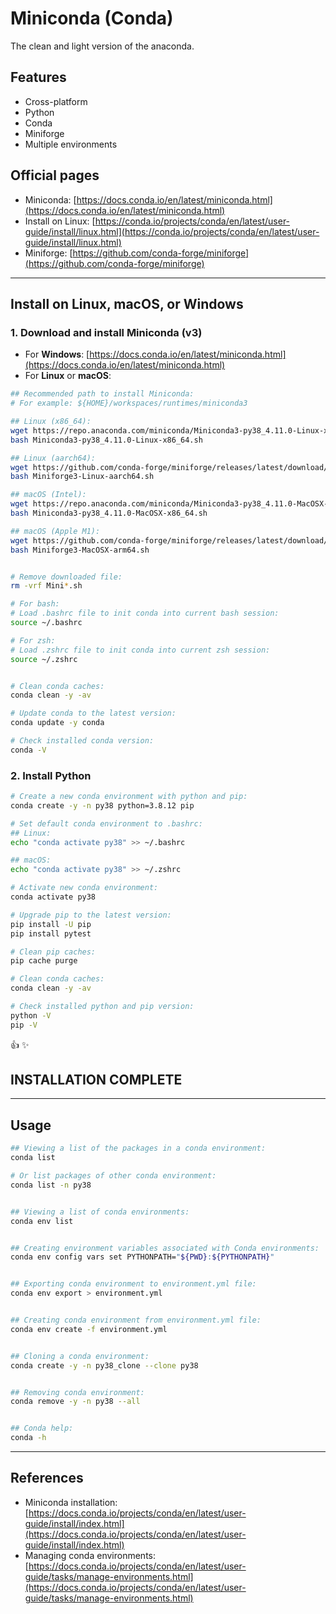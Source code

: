 # Miniconda (Conda)

The clean and light version of the anaconda.

## Features

- Cross-platform
- Python
- Conda
- Miniforge
- Multiple environments

## Official pages

- Miniconda: [https://docs.conda.io/en/latest/miniconda.html](https://docs.conda.io/en/latest/miniconda.html)
- Install on Linux: [https://conda.io/projects/conda/en/latest/user-guide/install/linux.html](https://conda.io/projects/conda/en/latest/user-guide/install/linux.html)
- Miniforge: [https://github.com/conda-forge/miniforge](https://github.com/conda-forge/miniforge)

---

## Install on **Linux**, **macOS**, or **Windows**

### 1. Download and install **Miniconda (v3)**

- For **Windows**: [https://docs.conda.io/en/latest/miniconda.html](https://docs.conda.io/en/latest/miniconda.html)
- For **Linux** or **macOS**:

```sh
## Recommended path to install Miniconda:
# For example: ${HOME}/workspaces/runtimes/miniconda3

## Linux (x86_64):
wget https://repo.anaconda.com/miniconda/Miniconda3-py38_4.11.0-Linux-x86_64.sh
bash Miniconda3-py38_4.11.0-Linux-x86_64.sh

## Linux (aarch64):
wget https://github.com/conda-forge/miniforge/releases/latest/download/Miniforge3-Linux-aarch64.sh
bash Miniforge3-Linux-aarch64.sh

## macOS (Intel):
wget https://repo.anaconda.com/miniconda/Miniconda3-py38_4.11.0-MacOSX-x86_64.sh
bash Miniconda3-py38_4.11.0-MacOSX-x86_64.sh

## macOS (Apple M1):
wget https://github.com/conda-forge/miniforge/releases/latest/download/Miniforge3-MacOSX-arm64.sh
bash Miniforge3-MacOSX-arm64.sh


# Remove downloaded file:
rm -vrf Mini*.sh

# For bash:
# Load .bashrc file to init conda into current bash session:
source ~/.bashrc

# For zsh:
# Load .zshrc file to init conda into current zsh session:
source ~/.zshrc


# Clean conda caches:
conda clean -y -av

# Update conda to the latest version:
conda update -y conda

# Check installed conda version:
conda -V
```

### 2. Install **Python**

```sh
# Create a new conda environment with python and pip:
conda create -y -n py38 python=3.8.12 pip

# Set default conda environment to .bashrc:
## Linux:
echo "conda activate py38" >> ~/.bashrc

## macOS:
echo "conda activate py38" >> ~/.zshrc

# Activate new conda environment:
conda activate py38

# Upgrade pip to the latest version:
pip install -U pip
pip install pytest

# Clean pip caches:
pip cache purge

# Clean conda caches:
conda clean -y -av

# Check installed python and pip version:
python -V
pip -V
```

:thumbsup: :sparkles:

## INSTALLATION COMPLETE

---

## Usage

```sh
## Viewing a list of the packages in a conda environment:
conda list

# Or list packages of other conda environment:
conda list -n py38


## Viewing a list of conda environments:
conda env list


## Creating environment variables associated with Conda environments:
conda env config vars set PYTHONPATH="${PWD}:${PYTHONPATH}"


## Exporting conda environment to environment.yml file:
conda env export > environment.yml


## Creating conda environment from environment.yml file:
conda env create -f environment.yml


## Cloning a conda environment:
conda create -y -n py38_clone --clone py38


## Removing conda environment:
conda remove -y -n py38 --all


## Conda help:
conda -h
```

---

## References

- Miniconda installation: [https://docs.conda.io/projects/conda/en/latest/user-guide/install/index.html](https://docs.conda.io/projects/conda/en/latest/user-guide/install/index.html)
- Managing conda environments: [https://docs.conda.io/projects/conda/en/latest/user-guide/tasks/manage-environments.html](https://docs.conda.io/projects/conda/en/latest/user-guide/tasks/manage-environments.html)
